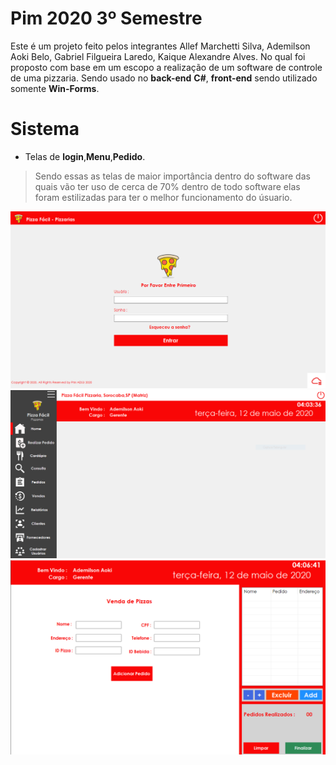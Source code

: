 # Pim 2020 3º Semestre

Este é um projeto feito pelos integrantes Allef Marchetti Silva, Ademilson Aoki Belo, Gabriel Filgueira Laredo, Kaique Alexandre Alves. No qual foi proposto com base em um escopo a realização de um software de controle de uma pizzaria. Sendo usado no **back-end** **C#**, **front-end** sendo utilizado somente **Win-Forms**.

# Sistema 
- Telas de **login**,**Menu**,**Pedido**.
> Sendo essas as telas de maior importância dentro do software das quais vão ter uso de cerca de 70% dentro de todo software elas foram estilizadas para ter o melhor funcionamento do úsuario.
<img src="Prints_Pizzaria/Tela_Login.PNG">

<img src="Prints_Pizzaria/Tela_Menu.PNG">

<img src="Prints_Pizzaria/Tela_Pedido.PNG">
